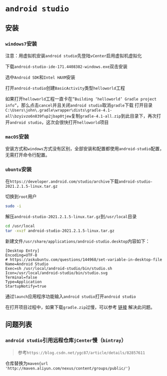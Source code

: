 # `android studio`



## 安装



### `windows7`安装

注意：用虚拟机安装`android studio`先登陆`vCenter`启用虚拟机虚拟化

下载`android-studio-ide-171.4408382-windows.exe`双击安装

选中`Android SDK`和`Intel HAXM`安装

打开`android-studio`创建`BasicActivity`类型`helloworld`工程

如果打开`helloworld`工程一直卡在`”Building ‘helloworld’ Gradle project info”`，那么点击`cancel`并且关闭`android studio`取消`gradle`下载
打开目录`C:\Users\john\.gradle\wrapper\dists\gradle-4.1-all\bzyivzo6n839fup2jbap0tjew`复制`gradle-4.1-all.zip`到此目录下，再次打开`android studio`，这次会很快打开`helloworld`项目



### `macOS`安装

安装方式和`windows`方式没有区别，全部安装和配置都使用`android-studio`配置，无需打开命令行配置。



### `ubuntu`安装

在`https://developer.android.com/studio/archive`下载`android-studio-2021.2.1.5-linux.tar.gz`

切换到`root`用户

```bash
sudo -i
```

解压`android-studio-2021.2.1.5-linux.tar.gz`到`/usr/local`目录

```bash
cd /usr/local
tar -xvzf android-studio-2021.2.1.5-linux.tar.gz
```

新建文件`/usr/share/applications/android-studio.desktop`内容如下：

```properties
[Desktop Entry]
Encoding=UTF-8
# https://askubuntu.com/questions/144968/set-variable-in-desktop-file
Name=Android Studio
Exec=sh /usr/local/android-studio/bin/studio.sh
Icon=/usr/local/android-studio/bin/studio.svg
Terminal=false
Type=Application
StartupNotify=true
```

通过`launch`应用程序功能输入`android studio`打开`android studio`

在打开项目过程中，如果下载`gradle.zip`过慢，可以参考 <a href="/android/gradle.html#android-studio下载gradle慢的解决办法" target="_blank">链接</a> 解决此问题。



## 问题列表



### `android studio`引用远程仓库`jCenter`慢（`bintray`）

>参考`https://blog.csdn.net/ygc87/article/details/82857611`

仓库替换为`maven{url 'http://maven.aliyun.com/nexus/content/groups/public/'}`

